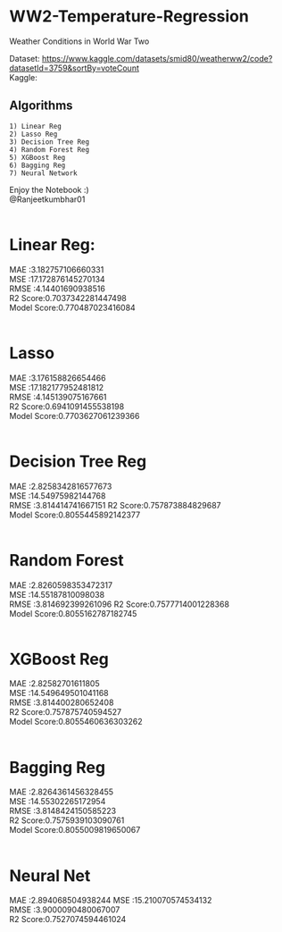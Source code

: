 # WW2-Temperature-Regression
Weather Conditions in World War Two

Dataset: https://www.kaggle.com/datasets/smid80/weatherww2/code?datasetId=3759&sortBy=voteCount <br>
Kaggle: 
## Algorithms
    1) Linear Reg
    2) Lasso Reg                
    3) Decision Tree Reg         
    4) Random Forest Reg
    5) XGBoost Reg
    6) Bagging Reg                
    7) Neural Network
    
    
Enjoy the Notebook :)<br>
@Ranjeetkumbhar01<br><br>


# Linear Reg:
MAE :3.182757106660331<br>
MSE :17.172876145270134<br>
RMSE :4.14401690938516<br>
R2 Score:0.7037342281447498<br>
Model Score:0.770487023416084<br>
<br>
# Lasso
MAE :3.176158826654466<br>
MSE :17.182177952481812<br>
RMSE :4.145139075167661<br>
R2 Score:0.6941091455538198<br>
Model Score:0.7703627061239366<br>
<br>
# Decision Tree Reg<br>
MAE :2.8258342816577673<br>
MSE :14.54975982144768<br>
RMSE :3.814414741667151
R2 Score:0.757873884829687<br>
Model Score:0.8055445892142377<br>
<br>
# Random Forest<br>
MAE :2.8260598353472317<br>
MSE :14.55187810098038<br>
RMSE :3.814692399261096
R2 Score:0.7577714001228368<br>
Model Score:0.8055162787182745<br>
<br>
# XGBoost Reg<br>
MAE :2.82582701611805<br>
MSE :14.549649501041168<br>
RMSE :3.814400280652408<br>
R2 Score:0.757875740594527<br>
Model Score:0.8055460636303262<br>
<br>
# Bagging Reg<br>
MAE :2.8264361456328455<br>
MSE :14.55302265172954<br>
RMSE :3.8148424150585223<br>
R2 Score:0.7575939103090761<br>
Model Score:0.8055009819650067<br>
<br>
# Neural Net<br>
MAE :2.894068504938244
MSE :15.210070574534132<br>
RMSE :3.9000090480067007<br>
R2 Score:0.7527074594461024<br>
